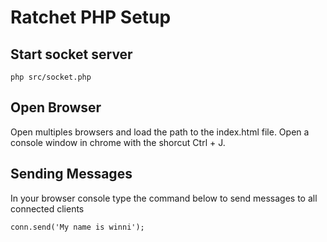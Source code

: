 # Ratchet PHP Setup

## Start socket server 
```
php src/socket.php 
```

## Open Browser
Open multiples browsers and load the path to the index.html file. Open a console window in chrome with the shorcut
Ctrl + J.

## Sending Messages
In your browser console type the command below to send messages to all connected clients
```
conn.send('My name is winni');
```